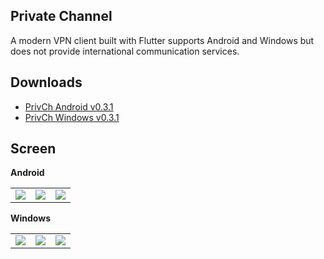 ## Private Channel
A modern VPN client built with Flutter supports Android and Windows but does not provide international communication services.

## Downloads
* [PrivCh Android v0.3.1](.lfs/privch-android/dev.xinlake.privch-0.3.1.apk?raw=1)
* [PrivCh Windows v0.3.1](.lfs/privch-windows/privch-0.3.1.rar?raw=1)

## Screen
**Android**
<p>
<table>
    <tr>
        <td><img src=".lfs/screen/0.2/android1-dark.png"/></td>
        <td><img src=".lfs/screen/0.2/android2-light.png"/></td>
        <td><img src=".lfs/screen/0.2/android3-light.png"/></td>
    </tr>
</table>
</p>

**Windows**
<p>
<table>
    <tr>
        <td><img src=".lfs/screen/0.2/windows1-light.png"/></td>
        <td><img src=".lfs/screen/0.2/windows2-light.png"/></td>
        <td><img src=".lfs/screen/0.2/windows3-dark.png"/></td>
    </tr>
</table>
</p>
